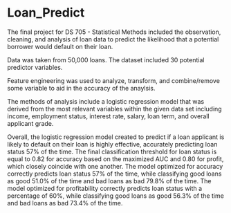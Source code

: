 # Loan_Predict

The final project for DS 705 - Statistical Methods included the observation, cleaning, and analysis of loan data to predict the likelihood that a potential borrower would default on their loan.

Data was taken from 50,000 loans. The dataset included 30 potential predictor variables.

Feature engineering was used to analyze, transform, and combine/remove some variable to aid in the accuracy of the anaylsis.

The methods of analysis include a logistic regression model that was derived from the most relevant variables within the given data set including income, employment status, interest rate, salary, loan term, and overall applicant grade. 

Overall, the logistic regression model created to predict if a loan applicant is likely to default on their loan is highly effective, accurately predicting loan status 57% of the time.
The final classification threshold for loan status is equal to 0.82 for accuracy based on the maximized AUC and 0.80 for profit, which closely coincide with one another.
The model optimized for accuracy correctly predicts loan status 57% of the time, while classifying good loans as good 51.0% of the time and bad loans as bad 79.8% of the time.
The model optimized for profitability correctly predicts loan status with a percentage of 60%, while classifying good loans as good 56.3% of the time and bad loans as bad 73.4% of the time.
